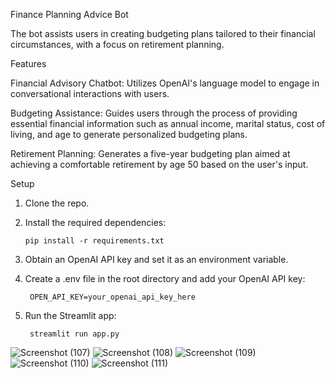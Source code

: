 Finance Planning Advice Bot

  The bot assists users in creating budgeting plans tailored to their financial circumstances, with a focus on retirement planning.

Features

  Financial Advisory Chatbot: Utilizes OpenAI's language model to engage in conversational interactions with users.

  Budgeting Assistance: Guides users through the process of providing essential financial information such as annual income, marital status, cost of living, and age to generate personalized budgeting plans.

  Retirement Planning: Generates a five-year budgeting plan aimed at achieving a comfortable retirement by age 50 based on the user's input.

Setup

  1. Clone the repo.
  2. Install the required dependencies:
     
         pip install -r requirements.txt
         
  4. Obtain an OpenAI API key and set it as an environment variable.

  6. Create a .env file in the root directory and add your OpenAI API key:
     
          OPEN_API_KEY=your_openai_api_key_here
  7. Run the Streamlit app:
     
          streamlit run app.py





![Screenshot (107)](https://github.com/Fin-X-Admin/FinX-Demo/assets/164788719/6a8e0399-c9ba-49ae-9b75-65aabacf4a4a)
![Screenshot (108)](https://github.com/Fin-X-Admin/FinX-Demo/assets/164788719/68c9897e-f120-4866-99c5-4c6a80280119)
![Screenshot (109)](https://github.com/Fin-X-Admin/FinX-Demo/assets/164788719/76e4b51f-a809-4938-bfef-58463e993861)
![Screenshot (110)](https://github.com/Fin-X-Admin/FinX-Demo/assets/164788719/fea849de-51fa-40e4-9aef-a89c51cca097)
![Screenshot (111)](https://github.com/Fin-X-Admin/FinX-Demo/assets/164788719/ecc4e776-3b70-454f-af6e-77c4979303dc)

